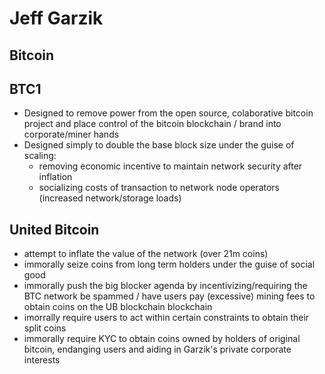 <!-- TITLE: Jeff Garzik -->
<!-- SUBTITLE: A quick summary of Jeff Garzik -->

# Jeff Garzik
## Bitcoin

## BTC1
* Designed to remove power from the open source, colaborative bitcoin project and place control of the bitcoin blockchain / brand into corporate/miner hands
* Designed simply to double the base block size under the guise of scaling: 
	* removing economic incentive to maintain network security after inflation
	* socializing costs of transaction to network node operators (increased network/storage loads)
## United Bitcoin
* attempt to inflate the value of the network (over 21m coins) 
* immorally seize coins from long term holders under the guise of social good
* immorally push the big blocker agenda by incentivizing/requiring the BTC network be spammed / have users pay (excessive) mining fees to obtain coins on the UB blockchain blockchain
* imorrally require users to act within certain constraints to obtain their split coins
* immorally require KYC to obtain coins owned by holders of original bitcoin, endanging users and aiding in Garzik's private corporate interests